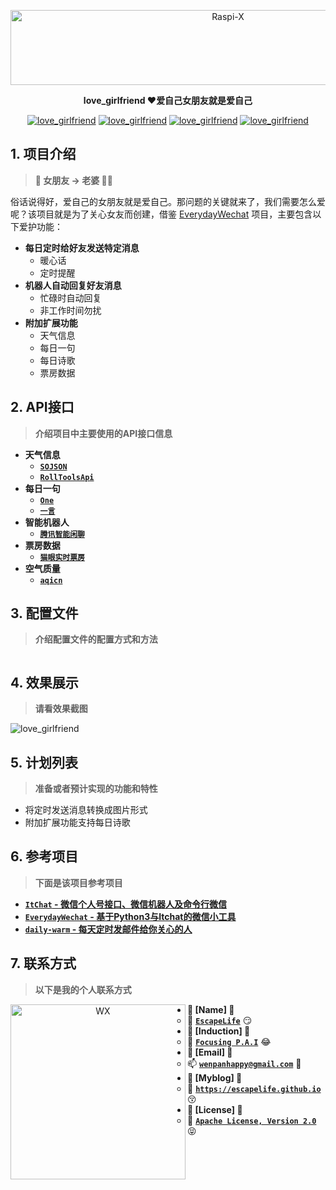 <p align=center>
  <a href="https://github.com/EscapeLife/love_grilfriend.git">
    <img src="https://escapelife-1257414824.cos.ap-shanghai.myqcloud.com/never-forget-why-you-started.gif" width="680" height="120" alt="Raspi-X" >
  </a>
</p>

<p align=center>
  <b>love_girlfriend ❤️爱自己女朋友就是爱自己</b>
</p>

<p align="center">
  <a href="https://github.com/EscapeLife/love_grilfriend.git"><img src="https://img.shields.io/badge/Project-love_girlfriend-green.svg?style=for-the-badge&logo=ubuntu" alt="love_girlfriend"></a>
  <a href="https://github.com/EscapeLife/love_grilfriend.git"><img src="https://img.shields.io/badge/Author-Escape-orange.svg?style=for-the-badge&logo=vim" alt="love_girlfriend"></a>
  <a href="https://github.com/EscapeLife/love_grilfriend.git"><img src="https://img.shields.io/badge/Languages-Python-yellow.svg?style=for-the-badge&logo=python" alt="love_girlfriend"></a>
  <a href="https://github.com/EscapeLife/love_grilfriend.git"><img src="https://img.shields.io/badge/Docs-English-blue.svg?style=for-the-badge&logo=coffeescript" alt="love_girlfriend"></a>
</p>

## 1. 项目介绍

> **👊 女朋友 -> 老婆 👰🏻**

俗话说得好，爱自己的女朋友就是爱自己。那问题的关键就来了，我们需要怎么爱呢？该项目就是为了关心女友而创建，借鉴 [EverydayWechat](https://github.com/sfyc23/EverydayWechat) 项目，主要包含以下爱护功能：

- **每日定时给好友发送特定消息**
  - 暖心话
  - 定时提醒
- **机器人自动回复好友消息**
  - 忙碌时自动回复
  - 非工作时间勿扰
- **附加扩展功能**
  - 天气信息
  - 每日一句
  - 每日诗歌
  - 票房数据

## 2. API接口

> **介绍项目中主要使用的API接口信息**

- **天气信息**
  - [**`SOJSON`**](sojson.com/blog/305.html)
  - [**`RollToolsApi`**](https://github.com/MZCretin/RollToolsApi#%E8%8E%B7%E5%8F%96%E7%89%B9%E5%AE%9A%E5%9F%8E%E5%B8%82%E4%BB%8A%E6%97%A5%E5%A4%A9%E6%B0%94)
- **每日一句**
  - [**`One`**](http://wufazhuce.com)
  - [**`一言`**](hitokoto.cn)
- **智能机器人**
  - [**`腾讯智能闲聊`**](ai.qq.com/product/nlpchat.shtml )
- **票房数据**
  - [**`猫眼实时票房`**](piaofang.maoyan.com/dashboard)
- **空气质量**
  - [**`aqicn`**](http://aqicn.org/here)

## 3. 配置文件

> **介绍配置文件的配置方式和方法**

```yaml

```

## 4. 效果展示

> **请看效果截图**

![love_girlfriend]()

## 5. 计划列表

> **准备或者预计实现的功能和特性**

- 将定时发送消息转换成图片形式
- 附加扩展功能支持每日诗歌

## 6. 参考项目

> **下面是该项目参考项目**

- [**`ItChat` - 微信个人号接口、微信机器人及命令行微信**](https://github.com/littlecodersh/ItChat)
- [**`EverydayWechat` - 基于Python3与Itchat的微信小工具**](https://github.com/sfyc23/EverydayWechat)
- [**`daily-warm` - 每天定时发邮件给你关心的人**](https://github.com/BarryYan/daily-warm)

## 7. 联系方式

> **以下是我的个人联系方式**

<p align="center">
    <img src="https://escapelife-1257414824.cos.ap-shanghai.myqcloud.com/escape-wechat-qrcode-1.gif" width="280" height="280" alt="WX" align="left" />
</p>

- **💭 [Name] 💭**
  - 🐠 **[`EscapeLife`](https://escapelife.github.io)** 😏
- **💭 [Induction] 💭**
  - 🏦 **[`Focusing P.A.I`](https://paodingai.com/)** 😂
- **💭 [Email] 💭**
  - 📫 **[`wenpanhappy@gmail.com`](https://escapelife.github.io)** 🤔
- **💭 [Myblog] 💭**
  - 🍺 **[`https://escapelife.github.io`](https://escapelife.github.io)** 😚
- **💭 [License] 💭**
  - 🚧 [**`Apache License, Version 2.0`**](http://www.apache.org/licenses/LICENSE-2.0.html)😝
